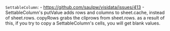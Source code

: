 `SettableColumn`:
    - https://github.com/saulpw/visidata/issues/413
    - SettableColumn's putValue adds rows and columns to sheet.cache, instead of sheet.rows. copyRows grabs the cliprows from sheet.rows. as a result of this, if you try to copy a SettableColumn's cells, you will get blank values.
